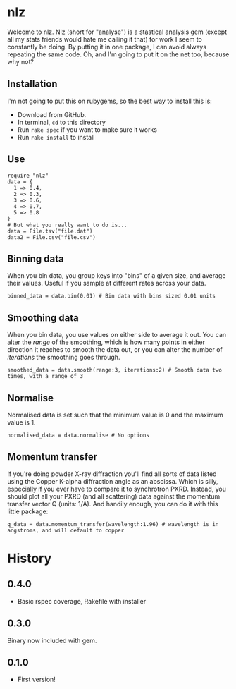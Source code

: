 # nlz

Welcome to nlz. Nlz (short for "analyse") is a stastical analysis gem (except all my stats friends would hate me calling it that) for work I seem to constantly be doing. By putting it in one package, I can avoid always repeating the same code. Oh, and I'm going to put it on the net too, because why not?

## Installation

I'm not going to put this on rubygems, so the best way to install this is:

* Download from GitHub.
* In terminal, `cd` to this directory
* Run `rake spec` if you want to make sure it works
* Run `rake install` to install

## Use

    require "nlz"
    data = {
      1 => 0.4,
      2 => 0.3,
      3 => 0.6,
      4 => 0.7,
      5 => 0.8
    }
    # But what you really want to do is...
    data = File.tsv("file.dat")
    data2 = File.csv("file.csv")

## Binning data

When you bin data, you group keys into "bins" of a given size, and average their values. Useful if you sample at different rates across your data.

    binned_data = data.bin(0.01) # Bin data with bins sized 0.01 units

## Smoothing data

When you bin data, you use values on either side to average it out. You can alter the *range* of the smoothing, which is how many points in either direction it reaches to smooth the data out, or you can alter the number of *iterations* the smoothing goes through.

    smoothed_data = data.smooth(range:3, iterations:2) # Smooth data two times, with a range of 3

## Normalise

Normalised data is set such that the minimum value is 0 and the maximum value is 1.

    normalised_data = data.normalise # No options

## Momentum transfer

If you're doing powder X-ray diffraction you'll find all sorts of data listed using the Copper K-alpha diffraction angle as an abscissa. Which is silly, especially if you ever have to compare it to synchrotron PXRD. Instead, you should plot all your PXRD (and all scattering) data against the momentum transfer vector Q (units: 1/A). And handily enough, you can do it with this little package:

    q_data = data.momentum_transfer(wavelength:1.96) # wavelength is in angstroms, and will default to copper

# History

## 0.4.0

* Basic rspec coverage, Rakefile with installer

## 0.3.0

Binary now included with gem. 

## 0.1.0

* First version!